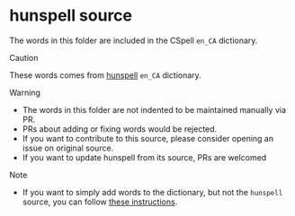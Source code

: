 # hunspell source

The words in this folder are included in the CSpell `en_CA` dictionary.

> [!CAUTION]
> These words comes from [hunspell](https://github.com/hunspell/hunspell) `en_CA` dictionary.

> [!WARNING]
> - The words in this folder are not indented to be maintained manually via PR.
> - PRs about adding or fixing words would be rejected.
> - If you want to contribute to this source, please consider opening an issue on original source.
> - If you want to update hunspell from its source, PRs are welcomed

> [!NOTE]
> - If you want to simply add words to the dictionary, but not the `hunspell` source, you can follow
> [these instructions](https://github.com/streetsidesoftware/cspell-dicts/blob/main/dictionaries/en_CA/src/README.md).
